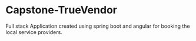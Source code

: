 # Capstone-TrueVendor
Full stack Application created using spring boot and angular for booking the local service providers.
